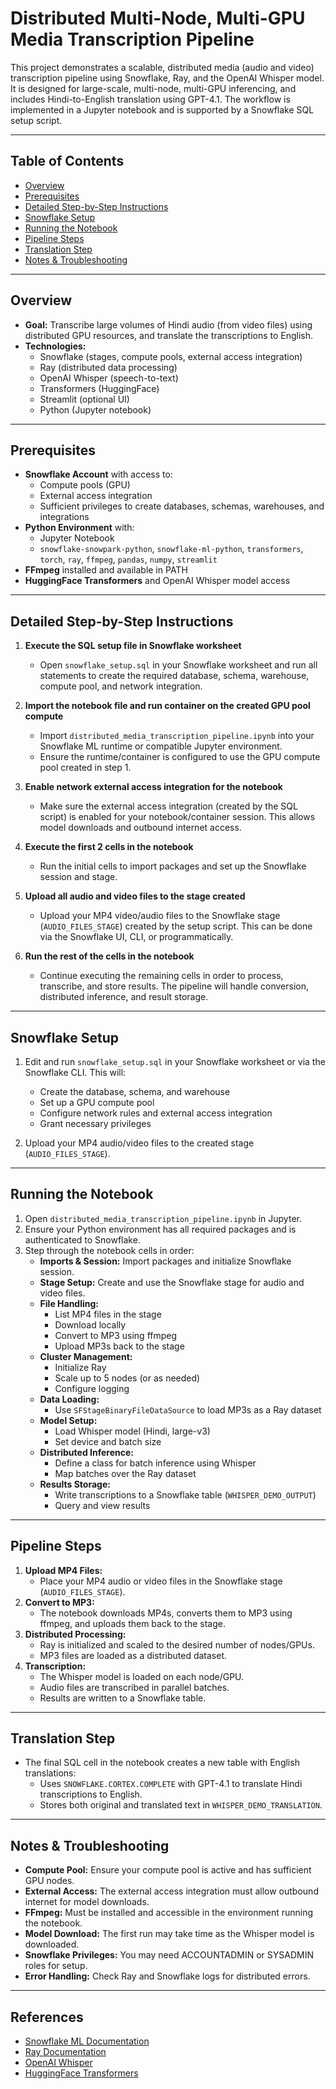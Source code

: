 # Distributed Multi-Node, Multi-GPU Media Transcription Pipeline

This project demonstrates a scalable, distributed media (audio and video) transcription pipeline using Snowflake, Ray, and the OpenAI Whisper model. It is designed for large-scale, multi-node, multi-GPU inferencing, and includes Hindi-to-English translation using GPT-4.1. The workflow is implemented in a Jupyter notebook and is supported by a Snowflake SQL setup script.

---

## Table of Contents
- [Overview](#overview)
- [Prerequisites](#prerequisites)
- [Detailed Step-by-Step Instructions](#detailed-step-by-step-instructions)
- [Snowflake Setup](#snowflake-setup)
- [Running the Notebook](#running-the-notebook)
- [Pipeline Steps](#pipeline-steps)
- [Translation Step](#translation-step)
- [Notes & Troubleshooting](#notes--troubleshooting)

---

## Overview

- **Goal:** Transcribe large volumes of Hindi audio (from video files) using distributed GPU resources, and translate the transcriptions to English.
- **Technologies:**
  - Snowflake (stages, compute pools, external access integration)
  - Ray (distributed data processing)
  - OpenAI Whisper (speech-to-text)
  - Transformers (HuggingFace)
  - Streamlit (optional UI)
  - Python (Jupyter notebook)

---

## Prerequisites

- **Snowflake Account** with access to:
  - Compute pools (GPU)
  - External access integration
  - Sufficient privileges to create databases, schemas, warehouses, and integrations
- **Python Environment** with:
  - Jupyter Notebook
  - `snowflake-snowpark-python`, `snowflake-ml-python`, `transformers`, `torch`, `ray`, `ffmpeg`, `pandas`, `numpy`, `streamlit`
- **FFmpeg** installed and available in PATH
- **HuggingFace Transformers** and OpenAI Whisper model access

---

## Detailed Step-by-Step Instructions

1. **Execute the SQL setup file in Snowflake worksheet**
   - Open `snowflake_setup.sql` in your Snowflake worksheet and run all statements to create the required database, schema, warehouse, compute pool, and network integration.

2. **Import the notebook file and run container on the created GPU pool compute**
   - Import `distributed_media_transcription_pipeline.ipynb` into your Snowflake ML runtime or compatible Jupyter environment.
   - Ensure the runtime/container is configured to use the GPU compute pool created in step 1.

3. **Enable network external access integration for the notebook**
   - Make sure the external access integration (created by the SQL script) is enabled for your notebook/container session. This allows model downloads and outbound internet access.

4. **Execute the first 2 cells in the notebook**
   - Run the initial cells to import packages and set up the Snowflake session and stage.

5. **Upload all audio and video files to the stage created**
   - Upload your MP4 video/audio files to the Snowflake stage (`AUDIO_FILES_STAGE`) created by the setup script. This can be done via the Snowflake UI, CLI, or programmatically.

6. **Run the rest of the cells in the notebook**
   - Continue executing the remaining cells in order to process, transcribe, and store results. The pipeline will handle conversion, distributed inference, and result storage.

---

## Snowflake Setup

1. Edit and run `snowflake_setup.sql` in your Snowflake worksheet or via the Snowflake CLI. This will:
   - Create the database, schema, and warehouse
   - Set up a GPU compute pool
   - Configure network rules and external access integration
   - Grant necessary privileges

2. Upload your MP4 audio/video files to the created stage (`AUDIO_FILES_STAGE`).

---

## Running the Notebook

1. Open `distributed_media_transcription_pipeline.ipynb` in Jupyter.
2. Ensure your Python environment has all required packages and is authenticated to Snowflake.
3. Step through the notebook cells in order:
   - **Imports & Session:** Import packages and initialize Snowflake session.
   - **Stage Setup:** Create and use the Snowflake stage for audio and video files.
   - **File Handling:**
     - List MP4 files in the stage
     - Download locally
     - Convert to MP3 using ffmpeg
     - Upload MP3s back to the stage
   - **Cluster Management:**
     - Initialize Ray
     - Scale up to 5 nodes (or as needed)
     - Configure logging
   - **Data Loading:**
     - Use `SFStageBinaryFileDataSource` to load MP3s as a Ray dataset
   - **Model Setup:**
     - Load Whisper model (Hindi, large-v3)
     - Set device and batch size
   - **Distributed Inference:**
     - Define a class for batch inference using Whisper
     - Map batches over the Ray dataset
   - **Results Storage:**
     - Write transcriptions to a Snowflake table (`WHISPER_DEMO_OUTPUT`)
     - Query and view results

---

## Pipeline Steps

1. **Upload MP4 Files:**
   - Place your MP4 audio or video files in the Snowflake stage (`AUDIO_FILES_STAGE`).
2. **Convert to MP3:**
   - The notebook downloads MP4s, converts them to MP3 using ffmpeg, and uploads them back to the stage.
3. **Distributed Processing:**
   - Ray is initialized and scaled to the desired number of nodes/GPUs.
   - MP3 files are loaded as a distributed dataset.
4. **Transcription:**
   - The Whisper model is loaded on each node/GPU.
   - Audio files are transcribed in parallel batches.
   - Results are written to a Snowflake table.

---

## Translation Step

- The final SQL cell in the notebook creates a new table with English translations:
  - Uses `SNOWFLAKE.CORTEX.COMPLETE` with GPT-4.1 to translate Hindi transcriptions to English.
  - Stores both original and translated text in `WHISPER_DEMO_TRANSLATION`.

---

## Notes & Troubleshooting

- **Compute Pool:** Ensure your compute pool is active and has sufficient GPU nodes.
- **External Access:** The external access integration must allow outbound internet for model downloads.
- **FFmpeg:** Must be installed and accessible in the environment running the notebook.
- **Model Download:** The first run may take time as the Whisper model is downloaded.
- **Snowflake Privileges:** You may need ACCOUNTADMIN or SYSADMIN roles for setup.
- **Error Handling:** Check Ray and Snowflake logs for distributed errors.

---

## References
- [Snowflake ML Documentation](https://docs.snowflake.com/en/developer-guide/snowpark-ml)
- [Ray Documentation](https://docs.ray.io/en/latest/)
- [OpenAI Whisper](https://github.com/openai/whisper)
- [HuggingFace Transformers](https://huggingface.co/docs/transformers/index)
